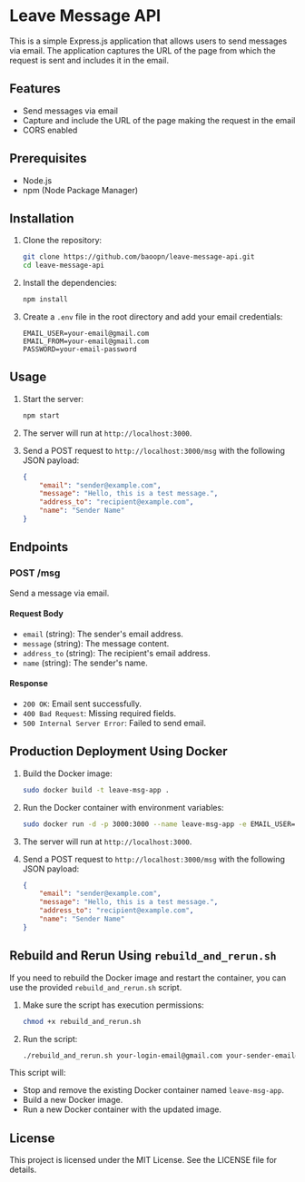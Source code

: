 # Leave Message API

This is a simple Express.js application that allows users to send messages via email. The application captures the URL of the page from which the request is sent and includes it in the email.

## Features

- Send messages via email
- Capture and include the URL of the page making the request in the email
- CORS enabled

## Prerequisites

- Node.js
- npm (Node Package Manager)

## Installation

1. Clone the repository:

	```sh
	git clone https://github.com/baoopn/leave-message-api.git
	cd leave-message-api
	```

2. Install the dependencies:

	```sh
	npm install
	```

3. Create a `.env` file in the root directory and add your email credentials:

	```env
	EMAIL_USER=your-email@gmail.com
	EMAIL_FROM=your-email@gmail.com
	PASSWORD=your-email-password
	```

## Usage

1. Start the server:

	```sh
	npm start
	```

2. The server will run at `http://localhost:3000`.

3. Send a POST request to `http://localhost:3000/msg` with the following JSON payload:

	```json
	{
		"email": "sender@example.com",
		"message": "Hello, this is a test message.",
		"address_to": "recipient@example.com",
		"name": "Sender Name"
	}
	```

## Endpoints

### POST /msg

Send a message via email.

#### Request Body

- `email` (string): The sender's email address.
- `message` (string): The message content.
- `address_to` (string): The recipient's email address.
- `name` (string): The sender's name.

#### Response

- `200 OK`: Email sent successfully.
- `400 Bad Request`: Missing required fields.
- `500 Internal Server Error`: Failed to send email.

## Production Deployment Using Docker

1. Build the Docker image:

	```sh
	sudo docker build -t leave-msg-app .
	```

2. Run the Docker container with environment variables:

	```sh
	sudo docker run -d -p 3000:3000 --name leave-msg-app -e EMAIL_USER=your-email@gmail.com -e EMAIL_FROM=your-email@gmail.com -e PASSWORD=your-email-password leave-msg-app
	```

3. The server will run at `http://localhost:3000`.

4. Send a POST request to `http://localhost:3000/msg` with the following JSON payload:

	```json
	{
		"email": "sender@example.com",
		"message": "Hello, this is a test message.",
		"address_to": "recipient@example.com",
		"name": "Sender Name"
	}
	```

## Rebuild and Rerun Using `rebuild_and_rerun.sh`

If you need to rebuild the Docker image and restart the container, you can use the provided `rebuild_and_rerun.sh` script.

1. Make sure the script has execution permissions:

    ```sh
    chmod +x rebuild_and_rerun.sh
    ```

2. Run the script:

    ```sh
    ./rebuild_and_rerun.sh your-login-email@gmail.com your-sender-email@gmail.com your-email-password
    ```

This script will:

- Stop and remove the existing Docker container named `leave-msg-app`.
- Build a new Docker image.
- Run a new Docker container with the updated image.

## License

This project is licensed under the MIT License. See the LICENSE file for details.